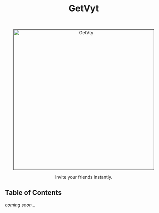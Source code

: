 <h1 align="center"> GetVyt </h1> <br>
<p align="center">
  <a href="">
    <img alt="GetVty" title="GetVty" src="https://drive.google.com/file/d/1PHjsdG2KrJzLVyewiehRt_oZJdS1oGLM/view?usp=share_link" width="450">
  </a>
</p>

<p align="center">
  Invite your friends instantly.
</p>

<!-- Coming soon! -->
## Table of Contents
_coming soon..._
